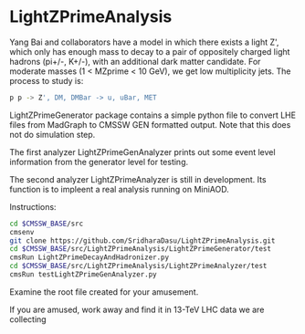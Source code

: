 # LightZPrimeAnalysis

Yang Bai and collaborators have a model in which there exists a 
light Z', which only has enough mass to decay to a pair of oppositely
charged light hadrons (pi+/-, K+/-), with an additional
dark matter candidate.  For moderate masses (1 < MZprime < 10 GeV),
we get low multiplicity jets.  The process to study is:

```bash
p p -> Z', DM, DMBar -> u, uBar, MET
```

LightZPrimeGenerator package contains a simple python file to
convert LHE files from MadGraph to CMSSW GEN formatted output.
Note that this does not do simulation step.

The first analyzer LightZPrimeGenAnalyzer prints out some event level
information from the generator level for testing.

The second analyzer LightZPrimeAnalyzer is still in development.
Its function is to impleent a real analysis running on MiniAOD.

Instructions:

```bash
cd $CMSSW_BASE/src
cmsenv
git clone https://github.com/SridharaDasu/LightZPrimeAnalysis.git
cd $CMSSW_BASE/src/LightZPrimeAnalysis/LightZPrimeGenerator/test
cmsRun LightZPrimeDecayAndHadronizer.py
cd $CMSSW_BASE/src/LightZPrimeAnalysis/LightZPrimeAnalyzer/test
cmsRun testLightZPrimeGenAnalyzer.py
```

Examine the root file created for your amusement.

If you are amused, work away and find it in 13-TeV LHC data we are collecting
